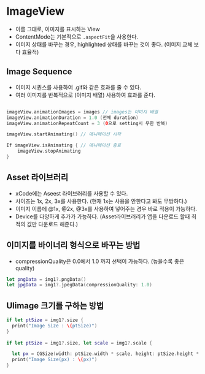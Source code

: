 # ImageView

- 이름 그대로, 이미지를 표시하는 View
- ContentMode는 기본적으로 ```.aspectFit```을 사용한다.
- 이미지 상태를 바꾸는 경우, highlighted 상태를 바꾸는 것이 좋다. (이미지 교체 보다 효율적)

## Image Sequence
- 이미지 시퀀스를 사용하여 .gif와 같은 효과를 줄 수 있다. 
- 여러 이미지를 반복적으로 (이미지 배열) 사용하여 효과를 준다.

```swift 

imageView.animationImages = images // images는 이미지 배열
imageView.animationDuration = 1.0 (전체 duration)
imageView.animationRepeatCount = 3 (0으로 setting시 무한 반복)

imageView.startAnimating() // 애니메이션 시작 

If imageView.isAnimating { // 애니메이션 종료
	imageView.stopAnimating
}
```

## Asset 라이브러리 
- xCode에는 Aseest 라이브러리를 사용할 수 있다.
- 사이즈는 1x, 2x, 3x를 사용한다. (현재 1x는 사용을 안한다고 봐도 무방하다.)
- 이미지 이름에 @1x, @2x, @3x를 사용하여 넣어주는 경우 바로 적용이 가능하다.
- Device를 다양하게 추가가 가능하다. (Asset라이브러리가 앱을 다운로드 할때 최적의 값만 다운로드 해준다.)

## 이미지를 바이너리 형식으로 바꾸는 방법 

- compressionQuality은 0.0에서 1.0 까지 선택이 가능하다. (높을수록 좋은 quality)
```swift
let pngData = img1?.pngData()
let jpgData = img1?.jpegData(compressionQuality: 1.0) 
```

## UIimage 크기를 구하는 방법 

```swift 
if let ptSize = img1?.size {
  print("Image Size : \(ptSize)")
}
        
if let ptSize = img1?.size, let scale = img1?.scale {

  let px = CGSize(width: ptSize.width * scale, height: ptSize.height * scale)
  print("Image Size(px) : \(px)")
}
```
 

